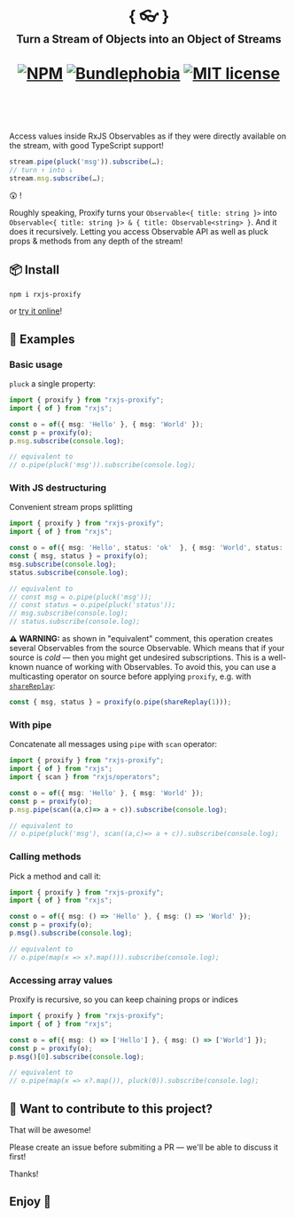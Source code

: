 <div align="center">
  <h1>
    <br/>
    { 👓 }
    <br/>
    <sub><sub>Turn a Stream of Objects into an Object of Streams</sub></sub>
    <br/>
    <br/>
    <a href="https://www.npmjs.com/package/rxjs-proxify"><img src="https://img.shields.io/npm/v/rxjs-proxify" alt="NPM"></a>
    <a href="https://bundlephobia.com/result?p=rxjs-proxify@latest"><img src="https://img.shields.io/bundlephobia/minzip/rxjs-proxify?label=gzipped" alt="Bundlephobia"></a>
    <a href="https://opensource.org/licenses/MIT" rel="nofollow"><img src="https://img.shields.io/npm/l/rxjs-proxify" alt="MIT license"></a>
    <br/>
    <br/>
    <br/>
  </h1>
</div>

Access values inside RxJS Observables as if they were directly available on the stream, with good TypeScript support!

```ts
stream.pipe(pluck('msg')).subscribe(…);
// turn ↑ into ↓
stream.msg.subscribe(…);
```

😲 !

Roughly speaking, Proxify turns your `Observable<{ title: string }>` into `Observable<{ title: string }> & { title: Observable<string> }`. And it does it recursively. Letting you access Observable API as well as pluck props & methods from any depth of the stream!

## 📦 Install

```
npm i rxjs-proxify
```

or [try it online](https://stackblitz.com/edit/rxjs-proxify-repl?file=index.ts)!

## 📖 Examples

### Basic usage

`pluck` a single property:

```ts
import { proxify } from "rxjs-proxify";
import { of } from "rxjs";

const o = of({ msg: 'Hello' }, { msg: 'World' });
const p = proxify(o);
p.msg.subscribe(console.log);

// equivalent to
// o.pipe(pluck('msg')).subscribe(console.log);
```

### With JS destructuring

Convenient stream props splitting

```ts
import { proxify } from "rxjs-proxify";
import { of } from "rxjs";

const o = of({ msg: 'Hello', status: 'ok'  }, { msg: 'World', status: 'ok' });
const { msg, status } = proxify(o);
msg.subscribe(console.log);
status.subscribe(console.log);

// equivalent to
// const msg = o.pipe(pluck('msg'));
// const status = o.pipe(pluck('status'));
// msg.subscribe(console.log);
// status.subscribe(console.log);
```

**⚠️ WARNING:** as shown in "equivalent" comment, this operation creates several Observables from the source Observable. Which means that if your source is _cold_ — then you might get undesired subscriptions. This is a well-known nuance of working with Observables. To avoid this, you can use a multicasting operator on source before applying `proxify`, e.g. with [`shareReplay`](https://rxjs.dev/api/operators/shareReplay):

```ts
const { msg, status } = proxify(o.pipe(shareReplay(1)));
```

### With pipe

Concatenate all messages using `pipe` with `scan` operator:

```ts
import { proxify } from "rxjs-proxify";
import { of } from "rxjs";
import { scan } from "rxjs/operators";

const o = of({ msg: 'Hello' }, { msg: 'World' });
const p = proxify(o);
p.msg.pipe(scan((a,c)=> a + c)).subscribe(console.log);

// equivalent to
// o.pipe(pluck('msg'), scan((a,c)=> a + c)).subscribe(console.log);
```

### Calling methods

Pick a method and call it:

```ts
import { proxify } from "rxjs-proxify";
import { of } from "rxjs";

const o = of({ msg: () => 'Hello' }, { msg: () => 'World' });
const p = proxify(o);
p.msg().subscribe(console.log);

// equivalent to
// o.pipe(map(x => x?.map())).subscribe(console.log);
```

### Accessing array values

Proxify is recursive, so you can keep chaining props or indices

```ts
import { proxify } from "rxjs-proxify";
import { of } from "rxjs";

const o = of({ msg: () => ['Hello'] }, { msg: () => ['World'] });
const p = proxify(o);
p.msg()[0].subscribe(console.log);

// equivalent to
// o.pipe(map(x => x?.map()), pluck(0)).subscribe(console.log);
```

## 🤝 Want to contribute to this project?

That will be awesome!

Please create an issue before submiting a PR — we'll be able to discuss it first!

Thanks!

## Enjoy 🙂
